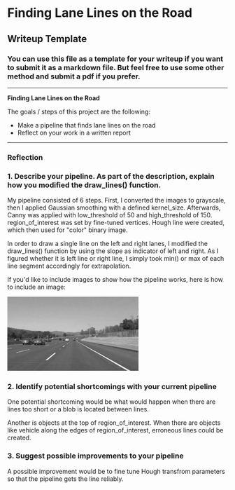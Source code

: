 # **Finding Lane Lines on the Road** 

## Writeup Template

### You can use this file as a template for your writeup if you want to submit it as a markdown file. But feel free to use some other method and submit a pdf if you prefer.

---

**Finding Lane Lines on the Road**

The goals / steps of this project are the following:
* Make a pipeline that finds lane lines on the road
* Reflect on your work in a written report


[//]: # (Image References)

[image1]: ./examples/grayscale.jpg "Grayscale"

---

### Reflection

### 1. Describe your pipeline. As part of the description, explain how you modified the draw_lines() function.

My pipeline consisted of 6 steps. First, I converted the images to grayscale, then I applied Gaussian smoothing with a defined kernel_size. Afterwards, Canny was applied with low_threshold of 50 and high_threshold of 150. region_of_interest was set by fine-tuned vertices. Hough line were created, which then used for "color" binary image.

In order to draw a single line on the left and right lanes, I modified the draw_lines() function by using the slope as indicator of left and right. As I figured whether it is left line or right line, I simply took min() or max of each line segment accordingly for extrapolation.

If you'd like to include images to show how the pipeline works, here is how to include an image: 

![alt text][image1]


### 2. Identify potential shortcomings with your current pipeline


One potential shortcoming would be what would happen when there are lines too short or a blob is located between lines. 

Another is objects at the top of region_of_interest. When there are objects like vehicle along the edges of region_of_interest, erroneous lines could be created.


### 3. Suggest possible improvements to your pipeline

A possible improvement would be to fine tune Hough transfrom parameters so that the pipeline gets the line reliably.
